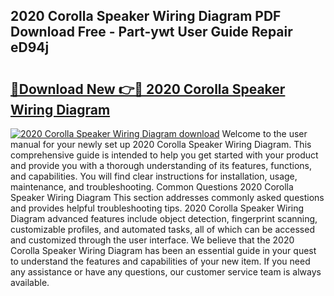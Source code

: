 ## 2020 Corolla Speaker Wiring Diagram PDF Download Free - Part-ywt User Guide Repair eD94j

# <h2><a href="http://dfubvzr.blite.top/?on=2020+Corolla+Speaker+Wiring+Diagram">🔗Download New 👉🔴 2020 Corolla Speaker Wiring Diagram</a></h2>

[![2020 Corolla Speaker Wiring Diagram download](https://i.imgur.com/lujVjoI.png)](http://dfubvzr.blite.top/?on=2020+Corolla+Speaker+Wiring+Diagram)
Welcome to the user manual for your newly set up 2020 Corolla Speaker Wiring Diagram. This comprehensive guide is intended to help you get started with your product and provide you with a thorough understanding of its features, functions, and capabilities. You will find clear instructions for installation, usage, maintenance, and troubleshooting. Common Questions 2020 Corolla Speaker Wiring Diagram This section addresses commonly asked questions and provides helpful troubleshooting tips. 2020 Corolla Speaker Wiring Diagram advanced features include object detection, fingerprint scanning, customizable profiles, and automated tasks, all of which can be accessed and customized through the user interface. We believe that the 2020 Corolla Speaker Wiring Diagram has been an essential guide in your quest to understand the features and capabilities of your new item. If you need any assistance or have any questions, our customer service team is always available.
